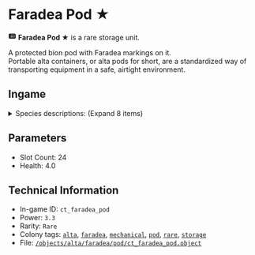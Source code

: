 # Faradea Pod ★

<img src="https://raw.githubusercontent.com/Ceterai/Enternia/main/objects/alta/faradea/pod/icon.png" alt="Faradea Pod ★ icon" loading="lazy" height=16px width="auto" /> **Faradea Pod ★** is a rare storage unit.

A protected bion pod with Faradea markings on it.  
Portable alta containers, or alta pods for short, are a standardized way of transporting equipment in a safe, airtight environment.

## Ingame

<details><summary>Species descriptions: (Expand 8 items)</summary>

- Alta: Looks like a Faradea pod. Probably has all kinds of things in there.
- Apex: A pod chest. What's inside?
- Avian: These chests are built strong, to protect the contents.
- Floran: Let'ss get chesst open! Maybe food insside.
- Glitch: Eager. No time to waste, open it up!
- Human: A pod chest is always a welcome sight.
- Hylotl: Presents are most exciting when they're still wrapped.
- Novakid: A pod chest. Wonder what's inside...

</details>

## Parameters

- Slot Count: 24  
- Health: 4.0

## Technical Information

- In-game ID: `ct_faradea_pod`
- Power: `3.3`
- Rarity: `Rare`
- Colony tags: [`alta`](https://ceterai.github.io/MyEnternia/Wiki/Tags/Alta), [`faradea`](https://ceterai.github.io/MyEnternia/Wiki/Tags/Faradea), [`mechanical`](https://ceterai.github.io/MyEnternia/Wiki/Tags/Mechanical), [`pod`](https://ceterai.github.io/MyEnternia/Wiki/Tags/Pod), [`rare`](https://ceterai.github.io/MyEnternia/Wiki/Tags/Rare), [`storage`](https://ceterai.github.io/MyEnternia/Wiki/Tags/Storage)
- File: [`/objects/alta/faradea/pod/ct_faradea_pod.object`](https://github.com/Ceterai/Enternia/blob/main/objects/alta/faradea/pod/ct_faradea_pod.object)
